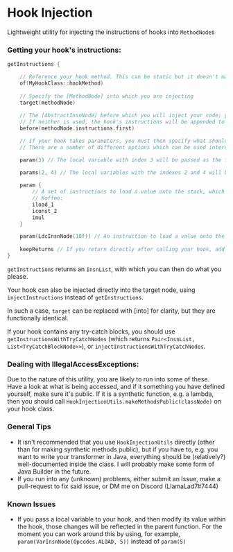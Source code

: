 # Hook Injection

Lightweight utility for injecting the instructions of hooks into `MethodNode`s

### Getting your hook's instructions:

```kotlin
getInstructions {

    // Reference your hook method. This can be static but it doesn't matter
    of(MyHookClass::hookMethod)
    
    // Specify the [MethodNode] into which you are injecting
    target(methodNode)
    
    // The [AbstractInsnNode] before which you will inject your code; you can also use [after] instead
    // If neither is used, the hook's instructions will be appended to the target method's instructions
    before(methodNode.instructions.first)

    // If your hook takes parameters, you must then specify what should be used for each one
    // There are a number of different options which can be used interchangeably:

    param(3) // The local variable with index 3 will be passed as the first parameter to the hook

    params(2, 4) // The local variables with the indexes 2 and 4 will be passed as the second and third parameters of the hook respectively
    
    param {
        // A set of instructions to load a value onto the stack, which will be treated as the fourth parameter of the hook
        // Koffee:
        iload_1
        iconst_2
        imul
    }

    param(LdcInsnNode(10f)) // An instruction to load a value onto the stack, which will be treated as the fifth parameter of the hook
    
    keepReturns // If you return directly after calling your hook, add this and don't add a return instruction
}
```
`getInstructions` returns an `InsnList`, with which you can then do what you please.

Your hook can also be injected directly into the target node, using `injectInstructions` instead of `getInstructions`.

In such a case, `target` can be replaced with [into] for clarity, but they are functionally identical.

If your hook contains any try-catch blocks, you should use `getInstructionsWithTryCatchNodes` (which returns `Pair<InsnList, List<TryCatchBlockNode>>`), or `injectInstructionsWithTryCatchNodes`.

### Dealing with IllegalAccessExceptions:

Due to the nature of this utility, you are likely to run into some of these. Have a look at what is being accessed, and if it something you have defined yourself, make sure it's public.
If it is a synthetic function, e.g. a lambda, then you should call `HookInjectionUtils.makeMethodsPublic(classNode)` on your hook class.

### General Tips
* It isn't recommended that you use `HookInjectionUtils` directly (other than for making synthetic methods public), but if you have to, e.g. you want to write your transformer in Java, everything should be (relatively?) well-documented inside the class. I will probably make some form of Java Builder in the future.
* If you run into any (unknown) problems, either submit an Issue, make a pull-request to fix said issue, or DM me on Discord (LlamaLad7#7444)

### Known Issues
* If you pass a local variable to your hook, and then modify its value within the hook, those changes will be reflected in the parent function. For the moment you can work around this by using, for example, `param(VarInsnNode(Opcodes.ALOAD, 5))` instead of `param(5)`
